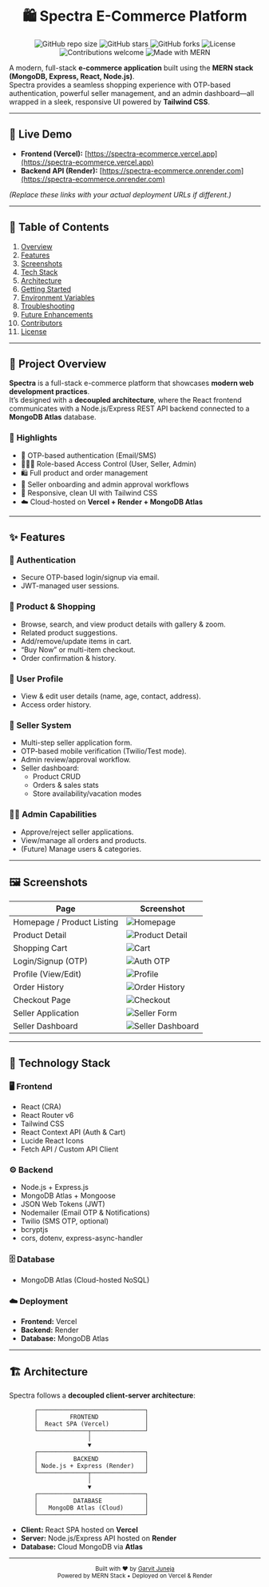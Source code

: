 <div align="center">

# 🛍️ **Spectra E-Commerce Platform**

![GitHub repo size](https://img.shields.io/github/repo-size/garvit027/spectra-ecommerce?color=brightgreen&style=for-the-badge)
![GitHub stars](https://img.shields.io/github/stars/garvit027/spectra-ecommerce?color=yellow&style=for-the-badge)
![GitHub forks](https://img.shields.io/github/forks/garvit027/spectra-ecommerce?color=blue&style=for-the-badge)
![License](https://img.shields.io/github/license/garvit027/spectra-ecommerce?color=orange&style=for-the-badge)
![Contributions welcome](https://img.shields.io/badge/contributions-welcome-brightgreen?style=for-the-badge)
![Made with MERN](https://img.shields.io/badge/MADE%20WITH-MERN-blue?style=for-the-badge)

</div>

A modern, full-stack **e-commerce application** built using the **MERN stack (MongoDB, Express, React, Node.js)**.  
Spectra provides a seamless shopping experience with OTP-based authentication, powerful seller management, and an admin dashboard—all wrapped in a sleek, responsive UI powered by **Tailwind CSS**.

---

## 🚀 **Live Demo**

- **Frontend (Vercel):** [https://spectra-ecommerce.vercel.app](https://spectra-ecommerce.vercel.app)  
- **Backend API (Render):** [https://spectra-ecommerce.onrender.com](https://spectra-ecommerce.onrender.com)

*(Replace these links with your actual deployment URLs if different.)*

---

## 📖 **Table of Contents**

1. [Overview](#-project-overview)
2. [Features](#-features)
3. [Screenshots](#-screenshots)
4. [Tech Stack](#-technology-stack)
5. [Architecture](#-architecture)
6. [Getting Started](#-getting-started)
7. [Environment Variables](#-environment-variables)
8. [Troubleshooting](#-troubleshooting)
9. [Future Enhancements](#-future-enhancements)
10. [Contributors](#-contributors)
11. [License](#-license)

---

## 🧩 **Project Overview**

**Spectra** is a full-stack e-commerce platform that showcases **modern web development practices**.  
It’s designed with a **decoupled architecture**, where the React frontend communicates with a Node.js/Express REST API backend connected to a **MongoDB Atlas** database.

### 🎯 **Highlights**

- 🔑 OTP-based authentication (Email/SMS)
- 🧑‍🤝‍🧑 Role-based Access Control (User, Seller, Admin)
- 🛍️ Full product and order management
- 💼 Seller onboarding and admin approval workflows
- 🎨 Responsive, clean UI with Tailwind CSS
- ☁️ Cloud-hosted on **Vercel + Render + MongoDB Atlas**

---

## ✨ **Features**

### 🔐 Authentication
- Secure OTP-based login/signup via email.
- JWT-managed user sessions.

### 🛒 Product & Shopping
- Browse, search, and view product details with gallery & zoom.
- Related product suggestions.
- Add/remove/update items in cart.
- “Buy Now” or multi-item checkout.
- Order confirmation & history.

### 👤 User Profile
- View & edit user details (name, age, contact, address).
- Access order history.

### 🏪 Seller System
- Multi-step seller application form.
- OTP-based mobile verification (Twilio/Test mode).
- Admin review/approval workflow.
- Seller dashboard:
  - Product CRUD
  - Orders & sales stats
  - Store availability/vacation modes

### 🧑‍💼 Admin Capabilities
- Approve/reject seller applications.
- View/manage all orders and products.
- (Future) Manage users & categories.

---

## 🖼️ **Screenshots**



| Page | Screenshot |
|------|-------------|
| Homepage / Product Listing | ![Homepage](https://i.ibb.co/7xQVZ4nM/Screenshot-2025-10-24-at-6-48-15-PM.png) |
| Product Detail | ![Product Detail](https://i.ibb.co/MxLLRk1b/Screenshot-2025-10-24-at-6-48-22-PM.png) |
| Shopping Cart | ![Cart](https://i.ibb.co/Wp5rvxnV/Screenshot-2025-10-24-at-6-49-26-PM.png) |
| Login/Signup (OTP) | ![Auth OTP](https://i.ibb.co/5xnNSPfv/Screenshot-2025-10-24-at-6-50-15-PM.png) |
| Profile (View/Edit) | ![Profile](https://i.ibb.co/tpWfYzxh/Screenshot-2025-10-24-at-6-48-44-PM.png) |
| Order History | ![Order History](https://i.ibb.co/kgd2tTdj/Screenshot-2025-10-24-at-6-48-37-PM.png) |
| Checkout Page | ![Checkout](https://i.ibb.co/vGRTM2h/Screenshot-2025-10-24-at-6-49-32-PM.png) |
| Seller Application | ![Seller Form](https://i.ibb.co/WNdgK7Ck/Screenshot-2025-10-24-at-6-50-57-PM.png) |
| Seller Dashboard | ![Seller Dashboard](https://i.ibb.co/GQFQK0vb/Screenshot-2025-10-24-at-6-48-50-PM.png) |

---

## 🧱 **Technology Stack**

### 🖥️ **Frontend**
- React (CRA)
- React Router v6
- Tailwind CSS
- React Context API (Auth & Cart)
- Lucide React Icons
- Fetch API / Custom API Client

### ⚙️ **Backend**
- Node.js + Express.js
- MongoDB Atlas + Mongoose
- JSON Web Tokens (JWT)
- Nodemailer (Email OTP & Notifications)
- Twilio (SMS OTP, optional)
- bcryptjs
- cors, dotenv, express-async-handler

### 🗄️ **Database**
- MongoDB Atlas (Cloud-hosted NoSQL)

### ☁️ **Deployment**
- **Frontend:** Vercel  
- **Backend:** Render  
- **Database:** MongoDB Atlas  

---

## 🏗️ **Architecture**

Spectra follows a **decoupled client-server architecture**:

           ┌──────────────────────────────┐
           │         FRONTEND             │
           │  React SPA (Vercel)          │
           └──────────────┬───────────────┘
                          │
                          ▼
           ┌──────────────────────────────┐
           │          BACKEND             │
           │ Node.js + Express (Render)   │
           └──────────────┬───────────────┘
                          │
                          ▼
           ┌──────────────────────────────┐
           │          DATABASE            │
           │   MongoDB Atlas (Cloud)      │
           └──────────────────────────────┘


- **Client:** React SPA hosted on **Vercel**  
- **Server:** Node.js/Express API hosted on **Render**  
- **Database:** Cloud MongoDB via **Atlas**

---


<div align="center"> <sub>Built with ❤️ by <a href="https://github.com/garvit027">Garvit Juneja</a></sub><br/> <sub>Powered by MERN Stack • Deployed on Vercel & Render</sub> </div> 

